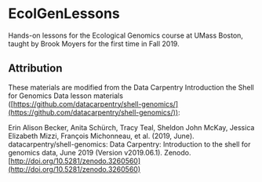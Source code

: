 # EcolGenLessons
Hands-on lessons for the Ecological Genomics course at UMass Boston, taught by Brook Moyers for the first time in Fall 2019.

## Attribution
These materials are modified from the Data Carpentry Introduction the Shell for Genomics Data lesson materials ([https://github.com/datacarpentry/shell-genomics/](https://github.com/datacarpentry/shell-genomics/)):

Erin Alison Becker, Anita Schürch, Tracy Teal, Sheldon John McKay, Jessica Elizabeth Mizzi, François Michonneau, et al. (2019, June). datacarpentry/shell-genomics: Data Carpentry: Introduction to the shell for genomics data, June 2019 (Version v2019.06.1). Zenodo. [http://doi.org/10.5281/zenodo.3260560](http://doi.org/10.5281/zenodo.3260560)
